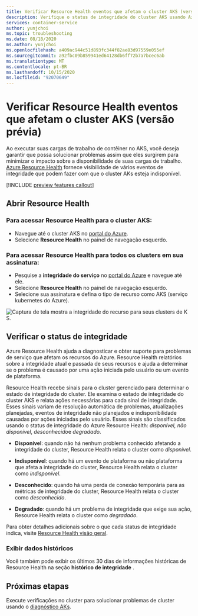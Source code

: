 ```yaml
---
title: Verificar Resource Health eventos que afetam o cluster AKS (versão prévia)
description: Verifique o status de integridade do cluster AKS usando Azure Resource Health.
services: container-service
author: yunjchoi
ms.topic: troubleshooting
ms.date: 08/18/2020
ms.author: yunjchoi
ms.openlocfilehash: a409ac944c51d893fc344f82ae83d97559e055ef
ms.sourcegitcommit: a92fbc09b859941ed64128db6ff72b7a7bcec6ab
ms.translationtype: MT
ms.contentlocale: pt-BR
ms.lasthandoff: 10/15/2020
ms.locfileid: "92070649"
---
```

# <a name="check-for-resource-health-events-impacting-your-aks-cluster-preview"></a>Verificar Resource Health eventos que afetam o cluster AKS (versão prévia)


Ao executar suas cargas de trabalho de contêiner no AKS, você deseja garantir que possa solucionar problemas assim que eles surgirem para minimizar o impacto sobre a disponibilidade de suas cargas de trabalho. [Azure Resource Health](../service-health/resource-health-overview.md) fornece visibilidade de vários eventos de integridade que podem fazer com que o cluster AKs esteja indisponível.

[!INCLUDE [preview features callout](./includes/preview/preview-callout.md)]

## <a name="open-resource-health"></a>Abrir Resource Health

### <a name="to-access-resource-health-for-your-aks-cluster"></a>Para acessar Resource Health para o cluster AKS:

- Navegue até o cluster AKS no [portal do Azure](https://portal.azure.com).
- Selecione **Resource Health** no painel de navegação esquerdo.

### <a name="to-access-resource-health-for-all-clusters-on-your-subscription"></a>Para acessar Resource Health para todos os clusters em sua assinatura:

- Pesquise a **integridade do serviço** no [portal do Azure](https://portal.azure.com) e navegue até ele.
- Selecione **Resource Health** no painel de navegação esquerdo.
- Selecione sua assinatura e defina o tipo de recurso como AKS (serviço kubernetes do Azure).

![Captura de tela mostra a integridade do recurso para seus clusters de K S.](./media/aks-resource-health/resource-health-check.png)

## <a name="check-the-health-status"></a>Verificar o status de integridade

Azure Resource Health ajuda a diagnosticar e obter suporte para problemas de serviço que afetam os recursos do Azure. Resource Health relatórios sobre a integridade atual e passada de seus recursos e ajuda a determinar se o problema é causado por uma ação iniciada pelo usuário ou um evento de plataforma.

Resource Health recebe sinais para o cluster gerenciado para determinar o estado de integridade do cluster. Ele examina o estado de integridade do cluster AKS e relata ações necessárias para cada sinal de integridade. Esses sinais variam de resolução automática de problemas, atualizações planejadas, eventos de integridade não planejados e indisponibilidade causadas por ações iniciadas pelo usuário. Esses sinais são classificados usando o status de integridade do Azure Resource Health: *disponível, não* *disponível*, *desconhecido*e *degradado*.

- **Disponível**: quando não há nenhum problema conhecido afetando a integridade do cluster, Resource Health relata o cluster como *disponível*.

- **Indisponível**: quando há um evento de plataforma ou não plataforma que afeta a integridade do cluster, Resource Health relata o cluster como *indisponível*.

- **Desconhecido**: quando há uma perda de conexão temporária para as métricas de integridade do cluster, Resource Health relata o cluster como *desconhecido*.

- **Degradado**: quando há um problema de integridade que exige sua ação, Resource Health relata o cluster como *degradado*.

Para obter detalhes adicionais sobre o que cada status de integridade indica, visite [Resource Health visão geral](../service-health/resource-health-overview.md#health-status).

### <a name="view-historical-data"></a>Exibir dados históricos

Você também pode exibir os últimos 30 dias de informações históricas de Resource Health na seção **histórico de integridade** .

## <a name="next-steps"></a>Próximas etapas

Execute verificações no cluster para solucionar problemas de cluster usando o [diagnóstico AKs](./concepts-diagnostics.md).